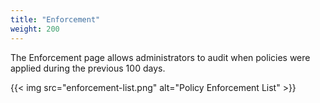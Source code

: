 ```yaml
---
title: "Enforcement"
weight: 200
---
```


The Enforcement page allows administrators to audit when policies were applied during the previous 100 days. 

{{< img src="enforcement-list.png" alt="Policy Enforcement List" >}}
